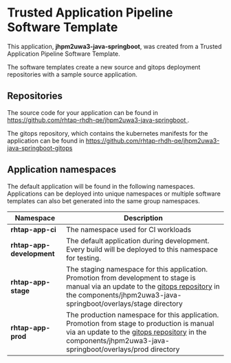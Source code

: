 # Trusted Application Pipeline Software Template

This application, **jhpm2uwa3-java-springboot**, was created from a Trusted Application Pipeline Software Template.

The software templates create a new source and gitops deployment repositories with a sample source application. 

## Repositories

The source code for your application can be found in [https://github.com/rhtap-rhdh-qe/jhpm2uwa3-java-springboot ](https://github.com/rhtap-rhdh-qe/jhpm2uwa3-java-springboot ).
 
The gitops repository, which contains the kubernetes manifests for the application can be found in 
[https://github.com/rhtap-rhdh-qe/jhpm2uwa3-java-springboot-gitops ](https://github.com/rhtap-rhdh-qe/jhpm2uwa3-java-springboot-gitops ) 

## Application namespaces 

The default application will be found in the following namespaces. Applications can be deployed into unique namespaces or multiple software templates can also bet generated into the same group namespaces.  

|  Namespace   |  Description   |  
| -------- | -------- |
| **rhtap-app-ci** | The namespace used for CI workloads |
| **rhtap-app-development** | The default application during development. Every build will be deployed to this namespace for testing. |
| **rhtap-app-stage** | The staging namespace for this application. Promotion from development to stage is manual via an update to the [gitops repository](https://github.com/rhtap-rhdh-qe/jhpm2uwa3-java-springboot-gitops ) in the components/jhpm2uwa3-java-springboot/overlays/stage directory |
| **rhtap-app-prod** | The production namespace for this application. Promotion from stage to production is manual via an update to the [gitops repository](https://github.com/rhtap-rhdh-qe/jhpm2uwa3-java-springboot-gitops ) in the components/jhpm2uwa3-java-springboot/overlays/prod directory |